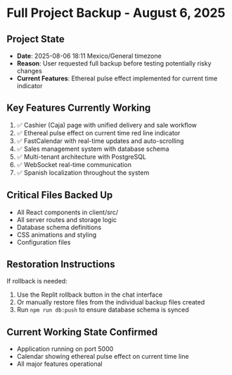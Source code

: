 # Full Project Backup - August 6, 2025

## Project State
- **Date**: 2025-08-06 18:11 Mexico/General timezone
- **Reason**: User requested full backup before testing potentially risky changes
- **Current Features**: Ethereal pulse effect implemented for current time indicator

## Key Features Currently Working
1. ✅ Cashier (Caja) page with unified delivery and sale workflow
2. ✅ Ethereal pulse effect on current time red line indicator
3. ✅ FastCalendar with real-time updates and auto-scrolling
4. ✅ Sales management system with database schema
5. ✅ Multi-tenant architecture with PostgreSQL
6. ✅ WebSocket real-time communication
7. ✅ Spanish localization throughout the system

## Critical Files Backed Up
- All React components in client/src/
- All server routes and storage logic
- Database schema definitions
- CSS animations and styling
- Configuration files

## Restoration Instructions
If rollback is needed:
1. Use the Replit rollback button in the chat interface
2. Or manually restore files from the individual backup files created
3. Run `npm run db:push` to ensure database schema is synced

## Current Working State Confirmed
- Application running on port 5000
- Calendar showing ethereal pulse effect on current time line
- All major features operational
